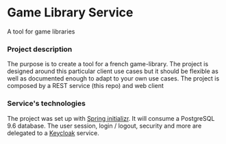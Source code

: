 # Game Library Service

A tool for game libraries

### Project description

The purpose is to create a tool for a french game-library. The project is designed around this particular client
use cases but it should be flexible as well as documented enough to adapt to your own use cases.
The project is composed by a REST service (this repo) and web client

### Service's technologies

The project was set up with [Spring initializr](https://start.spring.io/).
It will consume a PostgreSQL 9.6 database.
The user session, login / logout, security and more are delegated to a [Keycloak](https://www.keycloak.org/) service.

